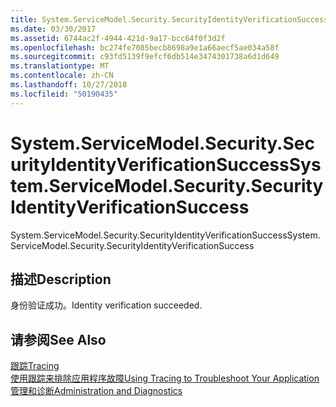 ```yaml
---
title: System.ServiceModel.Security.SecurityIdentityVerificationSuccess
ms.date: 03/30/2017
ms.assetid: 6744ac2f-4944-421d-9a17-bcc64f0f3d2f
ms.openlocfilehash: bc274fe7085becb8698a9e1a66aecf5ae034a58f
ms.sourcegitcommit: c93fd5139f9efcf6db514e3474301738a6d1d649
ms.translationtype: MT
ms.contentlocale: zh-CN
ms.lasthandoff: 10/27/2018
ms.locfileid: "50190435"
---
```

# <a name="systemservicemodelsecuritysecurityidentityverificationsuccess"></a><span data-ttu-id="45085-102">System.ServiceModel.Security.SecurityIdentityVerificationSuccess</span><span class="sxs-lookup"><span data-stu-id="45085-102">System.ServiceModel.Security.SecurityIdentityVerificationSuccess</span></span>
<span data-ttu-id="45085-103">System.ServiceModel.Security.SecurityIdentityVerificationSuccess</span><span class="sxs-lookup"><span data-stu-id="45085-103">System.ServiceModel.Security.SecurityIdentityVerificationSuccess</span></span>  
  
## <a name="description"></a><span data-ttu-id="45085-104">描述</span><span class="sxs-lookup"><span data-stu-id="45085-104">Description</span></span>  
 <span data-ttu-id="45085-105">身份验证成功。</span><span class="sxs-lookup"><span data-stu-id="45085-105">Identity verification succeeded.</span></span>  
  
## <a name="see-also"></a><span data-ttu-id="45085-106">请参阅</span><span class="sxs-lookup"><span data-stu-id="45085-106">See Also</span></span>  
 [<span data-ttu-id="45085-107">跟踪</span><span class="sxs-lookup"><span data-stu-id="45085-107">Tracing</span></span>](../../../../../docs/framework/wcf/diagnostics/tracing/index.md)  
 [<span data-ttu-id="45085-108">使用跟踪来排除应用程序故障</span><span class="sxs-lookup"><span data-stu-id="45085-108">Using Tracing to Troubleshoot Your Application</span></span>](../../../../../docs/framework/wcf/diagnostics/tracing/using-tracing-to-troubleshoot-your-application.md)  
 [<span data-ttu-id="45085-109">管理和诊断</span><span class="sxs-lookup"><span data-stu-id="45085-109">Administration and Diagnostics</span></span>](../../../../../docs/framework/wcf/diagnostics/index.md)
